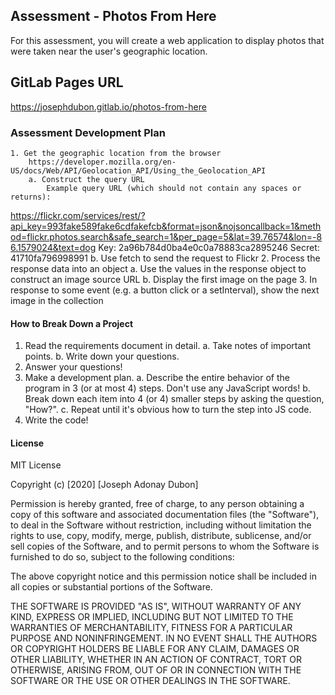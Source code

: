 ## Assessment - Photos From Here
For this assessment, you will create a web application to display photos that were taken near the user's geographic location.

## GitLab Pages URL
https://josephdubon.gitlab.io/photos-from-here

### Assessment Development Plan
    1. Get the geographic location from the browser
        https://developer.mozilla.org/en-US/docs/Web/API/Geolocation_API/Using_the_Geolocation_API
        a. Construct the query URL
            Example query URL (which should not contain any spaces or returns):
https://flickr.com/services/rest/?api_key=993fake589fake6cdfakefcb&format=json&nojsoncallback=1&method=flickr.photos.search&safe_search=1&per_page=5&lat=39.76574&lon=-86.1579024&text=dog
                Key: 2a96b784d0ba4e0c0a78883ca2895246
                Secret: 41710fa796998991 
        b. Use fetch to send the request to Flickr
    2. Process the response data into an object
        a. Use the values in the response object to construct an image source URL
        b. Display the first image on the page
    3. In response to some event (e.g. a button click or a setInterval), show the next image in the collection

#### How to Break Down a Project
1. Read the requirements document in detail.
	a. Take notes of important points.
	b. Write down your questions.
2. Answer your questions!
3. Make a development plan.
	a. Describe the entire behavior of the program in 3 (or at most 4) steps. Don't use any JavaScript words!
	b. Break down each item into 4 (or 4) smaller steps by asking the question, "How?".
	c. Repeat until it's obvious how to turn the step into JS code.
4. Write the code!

#### License
MIT License

Copyright (c) [2020] [Joseph Adonay Dubon]

Permission is hereby granted, free of charge, to any person obtaining a copy
of this software and associated documentation files (the "Software"), to deal
in the Software without restriction, including without limitation the rights
to use, copy, modify, merge, publish, distribute, sublicense, and/or sell
copies of the Software, and to permit persons to whom the Software is
furnished to do so, subject to the following conditions:

The above copyright notice and this permission notice shall be included in all
copies or substantial portions of the Software.

THE SOFTWARE IS PROVIDED "AS IS", WITHOUT WARRANTY OF ANY KIND, EXPRESS OR
IMPLIED, INCLUDING BUT NOT LIMITED TO THE WARRANTIES OF MERCHANTABILITY,
FITNESS FOR A PARTICULAR PURPOSE AND NONINFRINGEMENT. IN NO EVENT SHALL THE
AUTHORS OR COPYRIGHT HOLDERS BE LIABLE FOR ANY CLAIM, DAMAGES OR OTHER
LIABILITY, WHETHER IN AN ACTION OF CONTRACT, TORT OR OTHERWISE, ARISING FROM,
OUT OF OR IN CONNECTION WITH THE SOFTWARE OR THE USE OR OTHER DEALINGS IN THE
SOFTWARE.